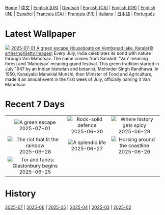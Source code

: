 [Home](../README.md) | [中文](zh-CN.md) | [English (US)](en-US.md) | [Deutsch](de-DE.md) | [English (CA)](en-CA.md) | [English (GB)](en-GB.md) | [English (IN)](en-IN.md) | [Español](es-ES.md) | [Français (CA)](fr-CA.md) | [Français (FR)](fr-FR.md) | [Italiano](it-IT.md) | [日本語](ja-JP.md) | [Português](pt-BR.md)

# Latest Wallpaper
![](https://www.bing.com/th?id=OHR.KeralaHouseboats_EN-IN3537088049_UHD.jpg)
[2025-07-01 A green escape Houseboats on Vembanad lake, Kerala(© artherng/Getty Images)](https://www.bing.com/th?id=OHR.KeralaHouseboats_EN-IN3537088049_UHD.jpg)
Every July, India celebrates its bond with nature through Van Mahotsav. The name comes from Sanskrit: 'Van' meaning forest and 'Mahotsav' meaning grand festival. This green tradition started in July 1947 by an Indian historian and botanist, Mohinder Singh Randhawa. In 1950, Kanaiyalal Maneklal Munshi, then Minister of Food and Agriculture, made it an annual event in the first week of July, officially naming it Van Mahotsav.

# Recent 7 Days
|  |  |  |
|:---:|:---:|:---:|
| ![](https://www.bing.com/th?id=OHR.KeralaHouseboats_EN-IN3537088049_400x240.jpg "A green escape") 2025-07-01 | ![](https://www.bing.com/th?id=OHR.WolfeCrater_EN-IN2493314424_400x240.jpg "Rock-solid defence") 2025-06-30 | ![](https://www.bing.com/th?id=OHR.BandaIsland_EN-IN2302848153_400x240.jpg "Where history gets spicy") 2025-06-29 |
| ![](https://www.bing.com/th?id=OHR.PrideParade_EN-IN2010815861_400x240.jpg "The riot that lit the rainbow") 2025-06-28 | ![](https://www.bing.com/th?id=OHR.SplendidFrog_EN-IN1765447694_400x240.jpg "A splendid life") 2025-06-27 | ![](https://www.bing.com/th?id=OHR.HorseheadRock_EN-IN7173211843_400x240.jpg "Horsing around the coastline") 2025-06-26 |
| ![](https://www.bing.com/th?id=OHR.GlastonburyScenic_EN-IN0972355097_400x240.jpg "Tor and tunes: Glastonbury begins") 2025-06-25 |  |  |

# History
[2025-07](../archives/wallpaper/en-IN/w_2025_07.md) | [2025-06](../archives/wallpaper/en-IN/w_2025_06.md) | [2025-05](../archives/wallpaper/en-IN/w_2025_05.md) | [2025-04](../archives/wallpaper/en-IN/w_2025_04.md) | [2025-03](../archives/wallpaper/en-IN/w_2025_03.md) | [2025-02](../archives/wallpaper/en-IN/w_2025_02.md)
